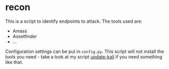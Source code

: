 # recon
This is a script to identify endpoints to attack. The tools used are:

* Amass
* Assetfinder
* ...

Configuration settings can be put in `config.py`. This script will not install the tools you need - take a look at my script [update-kali](https://github.com/rafaelh/update-kali) if you need something like that.
